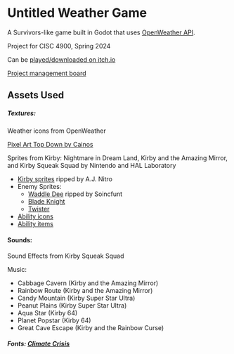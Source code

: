 # Untitled Weather Game
A Survivors-like game built in Godot that uses [OpenWeather API](https://openweathermap.org/forecast5).

Project for CISC 4900, Spring 2024

Can be [played/downloaded on itch.io](https://niconiiowo.itch.io/untitled-weather-game?secret=MlKjgfmhe9QjRn47uxUAeg)

[Project management board](https://www.notion.so/samuel-estevez/Senior-Project-3e40376b6eb0407da8c40efecfb17035)

## Assets Used


##### Textures:

Weather icons from OpenWeather

[Pixel Art Top Down by Cainos](https://cainos.itch.io/pixel-art-top-down-basic)

Sprites from Kirby: Nightmare in Dream Land, Kirby and the Amazing Mirror, and Kirby Squeak Squad by Nintendo and HAL Laboratory
- [Kirby sprites](https://www.spriters-resource.com/game_boy_advance/kirbynim/sheet/15598/) ripped by A.J. Nitro
- Enemy Sprites:
  - [Waddle Dee](https://www.spriters-resource.com/game_boy_advance/kirbynim/sheet/55857/) ripped by Soincfunt
  - [Blade Knight](https://www.spriters-resource.com/game_boy_advance/kirbynim/sheet/2995/)
  - [Twister](https://www.spriters-resource.com/ds_dsi/kirbysqueaksquad/sheet/3334/)
- [Ability icons](https://www.spriters-resource.com/game_boy_advance/kirbyandtheamazingmirror/sheet/2736/)
- [Ability items](https://www.spriters-resource.com/ds_dsi/kirbysqueaksquad/sheet/3045/)

#### Sounds:

Sound Effects from Kirby Squeak Squad

Music:

- Cabbage Cavern (Kirby and the Amazing Mirror)
- Rainbow Route (Kirby and the Amazing Mirror)
- Candy Mountain (Kirby Super Star Ultra)
- Peanut Plains (Kirby Super Star Ultra)
- Aqua Star (Kirby 64)
- Planet Popstar (Kirby 64)
- Great Cave Escape (Kirby and the Rainbow Curse)


##### Fonts: [Climate Crisis](https://fonts.google.com/specimen/Climate+Crisis)
